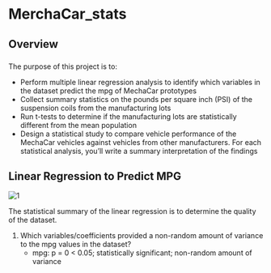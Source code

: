 # MerchaCar_stats
## Overview
###
The purpose of this project is to:
- Perform multiple linear regression analysis to identify which variables in the dataset predict the mpg of MechaCar prototypes
- Collect summary statistics on the pounds per square inch (PSI) of the suspension coils from the manufacturing lots
- Run t-tests to determine if the manufacturing lots are statistically different from the mean population
- Design a statistical study to compare vehicle performance of the MechaCar vehicles against vehicles from other manufacturers. For each statistical analysis, you’ll write a summary interpretation of the findings
## Linear Regression to Predict MPG

![1](https://user-images.githubusercontent.com/67567087/163654733-887147aa-1ec7-4269-ad34-b1f8fdd448b0.png)

The statistical summary of the linear regression is to determine the quality of the dataset. 

1) Which variables/coefficients provided a non-random amount of variance to the mpg values in the dataset?
    - mpg: p = 0 < 0.05; statistically significant; non-random amount of variance



